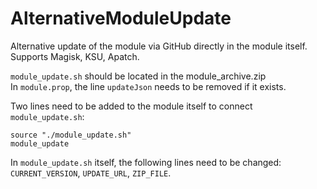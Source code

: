 # AlternativeModuleUpdate
Alternative update of the module via GitHub directly in the module itself. 
Supports Magisk, KSU, Apatch.

`module_update.sh` should be located in the module_archive.zip  
In `module.prop`, the line `updateJson` needs to be removed if it exists.  

Two lines need to be added to the module itself to connect `module_update.sh`:
```shell
source "./module_update.sh"
module_update
```

In `module_update.sh` itself, the following lines need to be changed: `CURRENT_VERSION`, `UPDATE_URL`, `ZIP_FILE`.
